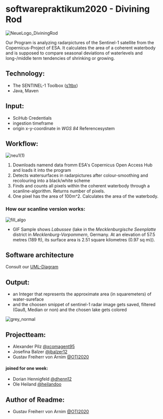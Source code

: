 # softwarepraktikum2020 - Divining Rod
![NeueLogo_DiviningRod](https://user-images.githubusercontent.com/61976211/96106434-88c26500-0edb-11eb-8529-3a5e7c3fcbde.png)

Our Program is analyzing radarpictures of the Sentinel-1 satellite from the Copernicus-Project of ESA. It calculates the area of a coherent waterbody and is supposed to compare seasonal deviations of waterlevels and long-/middle term tendencies of shrinking  or growing.

## Technology:
* The SENTINEL-1 Toolbox ([s1tbx](https://github.com/senbox-org/s1tbx))
* Java, Maven
## Input:
* SciHub Credentials 
* ingestion timeframe
* origin x-y-coordinate in *WGS 84* Referencesystem

## Workflow:
![neu1(1)](https://user-images.githubusercontent.com/61976211/96146058-2af74280-0f06-11eb-889f-699fe66b3792.jpg)

1. Downloads namend data fromm ESA's Copernicus Open Access Hub and loads it into the program
2. Detects watersurfaces in radarpictures after colour-smoothing and recolouring into a black/white scheme
3. Finds and counts all pixels within the coherent waterbody through a scanline-algorithm. Returns number of pixels.
4. One pixel has the area of 100m^2. Calculates the area of the waterbody.

### How our scanline version works:
![fill_algo](https://user-images.githubusercontent.com/61976211/96111127-13f22980-0ee1-11eb-9647-8f51196b4f91.gif)
* GIF Sample shows *Labussee* (lake in the *Mecklenburgische Seenplatte* district in *Mecklenburg-Vorpommern*, Germany. At an elevation of 57.5 metres (189 ft), its surface area is 2.51 square kilometres (0.97 sq mi)).  

## Software architecture
Consult our [UML-Diagram](https://github.com/xcomagent95/softwarepraktikum2020/blob/master/UML.pdf)

## Output:
* an Integer that represents the approximate area (in squaremeters) of water-sureface
* and the choosen smippet of sentinel-1 radar image gets saved, filtered (Gauß, Median or non) and the chosen lake gets colored

![grey_normal](https://github.com/xcomagent95/softwarepraktikum2020/issues/8#issuecomment-709381308)

## Projectteam:
* Alexander Pilz            [@xcomagent95](https://github.com/xcomagent95)
* Josefina Balzer           [@jbalzer12](https://github.com/jbalzer12)
* Gustav Freiherr von Arnim [@OTI2020](https://github.com/OTI2020)
#### joined for one week:
* Dorian Hennigfeld         [@dhenn12](https://github.com/dhenn12)
* Ole Heiland               [@heilandoo](https://github.com/heilandoo)
## Author of Readme: 
* Gustav Freiherr von Arnim [@OTI2020](https://github.com/OTI2020)
